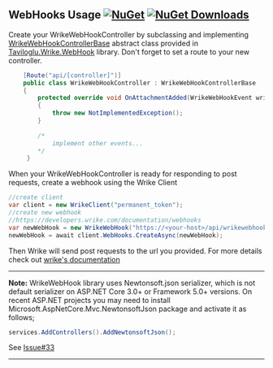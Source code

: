 ## WebHooks Usage [![NuGet](https://img.shields.io/nuget/v/Taviloglu.Wrike.WebHook.svg)](https://www.nuget.org/packages/Taviloglu.Wrike.WebHook/) [![NuGet Downloads](https://img.shields.io/nuget/dt/Taviloglu.Wrike.WebHook.svg)](https://www.nuget.org/packages/Taviloglu.Wrike.WebHook/)
Create your WrikeWebHookController by subclassing and implementing [WrikeWebHookControllerBase](Taviloglu.Wrike.WebHook/Controllers/WrikeWebHookControllerBase.cs) abstract class provided in [Taviloglu.Wrike.WebHook](Taviloglu.Wrike.WebHook) library. Don't forget to set a route to your new controller. 

```csharp
    [Route("api/[controller]")]
    public class WrikeWebHookController : WrikeWebHookControllerBase
    {
        protected override void OnAttachmentAdded(WrikeWebHookEvent wrikeWebHookEvent)
        {
            throw new NotImplementedException();
        }
        
        /*
            implement other events...
        */
     }
```
When your WrikeWebHookController is ready for responding to post requests, create a webhook using the Wrike Client
```csharp
//create client
var client = new WrikeClient("permanent_token");
//create new webhook
//https://developers.wrike.com/documentation/webhooks
var newWebHook = new WrikeWebHook("https://<your-host>/api/wrikewebhook");
newWebHook = await client.WebHooks.CreateAsync(newWebHook);
```
Then Wrike will send post requests to the url you provided. For more details check out [wrike's documentation](https://developers.wrike.com/documentation/webhooks)

---

**Note:** WrikeWebHook library uses Newtonsoft.json serializer, which is not default serializer on ASP.NET Core 3.0+ or Framework 5.0+ versions. On recent ASP.NET projects you may need to install Microsoft.AspNetCore.Mvc.NewtonsoftJson package and activate it as follows;
```csharp
services.AddControllers().AddNewtonsoftJson();
```
See [Issue#33](https://github.com/staviloglu/Taviloglu.Wrike.ApiClient/issues/33)

---
